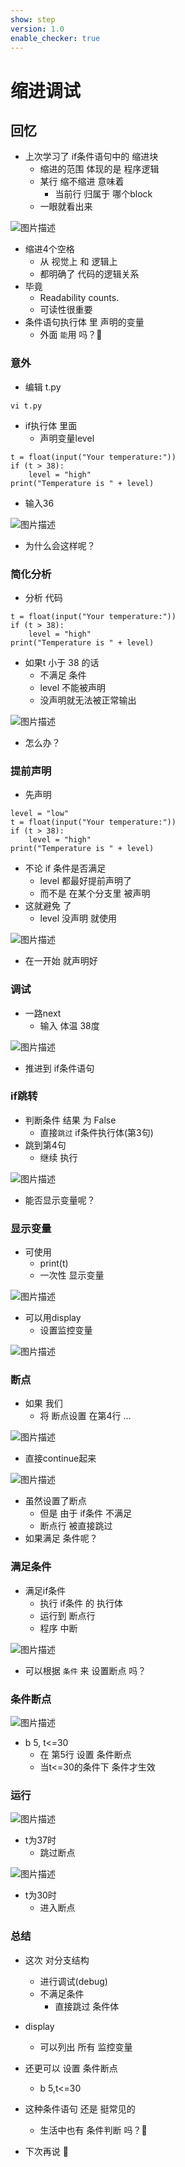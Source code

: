 ```yaml
---
show: step
version: 1.0
enable_checker: true
---
```


# 缩进调试

## 回忆

- 上次学习了 if条件语句中的 缩进块
	- 缩进的范围 体现的是 程序逻辑
	- 某行 缩不缩进 意味着 
		- 当前行 归属于 哪个block
	- 一眼就看出来

![图片描述](https://doc.shiyanlou.com/courses/3584/labs/198696/uid1190679-20250430-1745971708314) 

- 缩进4个空格
	- 从 视觉上 和 逻辑上
	- 都明确了 代码的逻辑关系
- 毕竟
	- Readability counts.
	- 可读性很重要
- 条件语句执行体 里 声明的变量
	- 外面 `能`用 吗？🤔

### 意外

- 编辑 t.py

```
vi t.py
```

- if执行体 里面 
	- 声明变量level

```
t = float(input("Your temperature:"))
if (t > 38):
    level = "high"
print("Temperature is " + level)
```

- 输入36

![图片描述](https://doc.shiyanlou.com/courses/3584/labs/199151/uid1190679-20250430-1745975724001) 

- 为什么会这样呢？

### 简化分析

- 分析 代码

```
t = float(input("Your temperature:"))
if (t > 38):
    level = "high"
print("Temperature is " + level)
```


- 如果t 小于 38 的话
  - 不满足 条件
  - level 不能被声明
  - 没声明就无法被正常输出

![图片描述](https://doc.shiyanlou.com/courses/uid1190679-20230925-1695610906270)

- 怎么办？

### 提前声明

- 先声明

```
level = "low"
t = float(input("Your temperature:"))
if (t > 38):
    level = "high"
print("Temperature is " + level)
```

- 不论 if 条件是否满足
	- level 都最好提前声明了
	- 而不是 在某个分支里 被声明
- 这就避免 了
	- level 没声明 就使用

![图片描述](https://doc.shiyanlou.com/courses/uid1190679-20220724-1658624542452)

- 在一开始 就声明好

### 调试

- 一路next
	- 输入 体温 38度

![图片描述](https://doc.shiyanlou.com/courses/uid1190679-20230925-1695612437372)

- 推进到 if条件语句

### if跳转

- 判断条件 结果 为 False
	- 直接`跳过` if条件执行体(第3句)
- 跳到第4句
	- 继续 执行

![图片描述](https://doc.shiyanlou.com/courses/uid1190679-20230925-1695612492361)

- 能否显示变量呢？

### 显示变量

- 可使用
	- print(t)
	- 一次性 显示变量

![图片描述](https://doc.shiyanlou.com/courses/uid1190679-20230925-1695611555053)

- 可以用display
	- 设置监控变量

![图片描述](https://doc.shiyanlou.com/courses/uid1190679-20230925-1695611638716)

### 断点

- 如果 我们
	- 将 断点设置 在第4行 ...

![图片描述](https://doc.shiyanlou.com/courses/3584/labs/199151/uid1190679-20250430-1745976513193) 

- 直接continue起来

![图片描述](https://doc.shiyanlou.com/courses/uid1190679-20230925-1695612831393)

- 虽然设置了断点	
	- 但是 由于 if条件 不满足
	- 断点行 被直接跳过
- 如果满足 条件呢？

### 满足条件

- 满足if条件
	- 执行 if条件 的 执行体
	- 运行到 断点行 
	- 程序 中断

![图片描述](https://doc.shiyanlou.com/courses/3584/labs/199151/uid1190679-20250430-1745976661337) 

- 可以根据 `条件` 来 设置断点 吗？

### 条件断点

![图片描述](https://doc.shiyanlou.com/courses/uid1190679-20230925-1695613073020)

- b 5, t<=30
	- 在 第5行 设置 条件断点
	- 当t<=30的条件下 条件才生效

### 运行

![图片描述](https://doc.shiyanlou.com/courses/uid1190679-20230925-1695613173763)

- t为37时
	- 跳过断点

![图片描述](https://doc.shiyanlou.com/courses/uid1190679-20230925-1695613261046)

- t为30时
	- 进入断点

### 总结

- 这次 对分支结构 
	- 进行调试(debug)
	- 不满足条件 
		- 直接跳过 条件体
- display
	- 可以列出 所有 监控变量
- 还更可以 设置 条件断点
	- b 5,t<=30
- 这种条件语句 还是 挺常见的
	- 生活中也有 条件判断 吗？🤔

- 下次再说 👋
